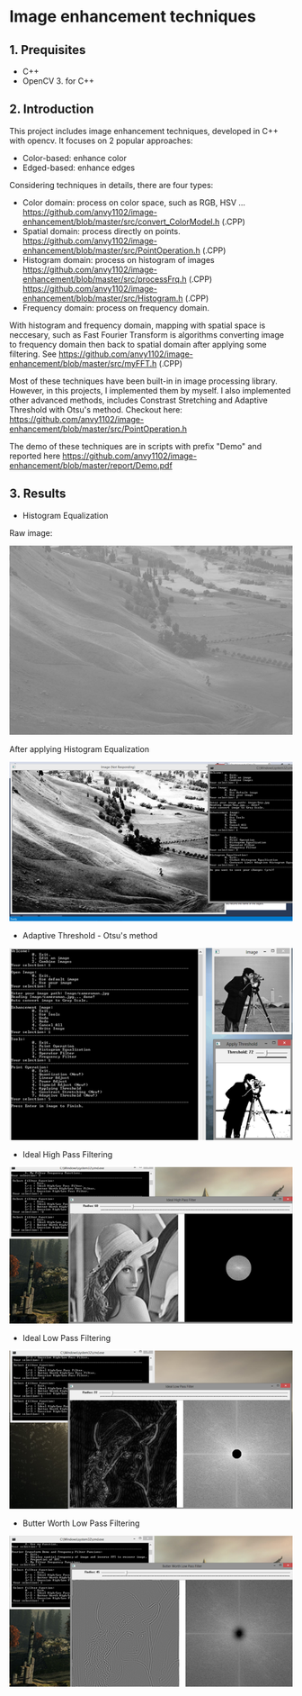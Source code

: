 # Image enhancement techniques

## 1. Prequisites
+ C++
+ OpenCV 3. for C++

## 2. Introduction

This project includes image enhancement techniques, developed in C++ with opencv. It focuses on 2 popular approaches:
- Color-based: enhance color
- Edged-based: enhance edges

Considering techniques in details, there are four types:
- Color domain: process on color space, such as RGB, HSV ...
https://github.com/anvy1102/image-enhancement/blob/master/src/convert_ColorModel.h (.CPP)
- Spatial domain: process directly on points. 
https://github.com/anvy1102/image-enhancement/blob/master/src/PointOperation.h (.CPP)
- Histogram domain: process on histogram of images
https://github.com/anvy1102/image-enhancement/blob/master/src/processFrq.h (.CPP)
https://github.com/anvy1102/image-enhancement/blob/master/src/Histogram.h (.CPP)
- Frequency domain: process on frequency domain.

With histogram and frequency domain, mapping with spatial space is neccesary, such as Fast Fourier Transform is algorithms converting image to frequency domain then back to spatial domain after applying some filtering. See https://github.com/anvy1102/image-enhancement/blob/master/src/myFFT.h (.CPP)

Most of these techniques have been built-in in image processing library. However, in this projects, I implemented them by myself. I also implemented other advanced methods, includes Constrast Stretching and Adaptive Threshold with Otsu's method. Checkout here: https://github.com/anvy1102/image-enhancement/blob/master/src/PointOperation.h

The demo of these techniques are in scripts with prefix "Demo" and reported here https://github.com/anvy1102/image-enhancement/blob/master/report/Demo.pdf

## 3. Results

+ Histogram Equalization

Raw image:

![Histogram Equalization - Raw image](images/before_hist_equa.png)

After applying Histogram Equalization

![Histogram Equalization - Result](images/after_hist_equa.png)

+ Adaptive Threshold - Otsu's method

![Histogram Equalization - Raw image](images/Otsu.png)

+ Ideal High Pass Filtering

![Ideal High Pass Filtering](images/Ideal_High_Pass_Filter.png)

+ Ideal Low Pass Filtering

![Ideal Low Pass Filtering](images/Ideal_Low_Pass_Filter.png)

+ Butter Worth Low Pass Filtering

![Butter Worth Low Pass Filtering- Raw image](images/Butter_Worth_Low_Pass_Filter.png)



